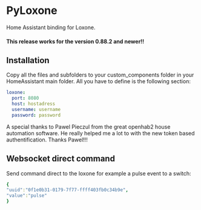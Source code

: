 # PyLoxone
Home Assistant binding for Loxone. 

#### This release works for the version 0.88.2 and newer!!

## Installation
Copy all the files and subfolders to your custom_components folder in your HomeAssistant
main folder. All you have to define is the following section:

```yaml
loxone:
  port: 8080
  host: hostadress
  username: username
  password: password
```

A special thanks to Pawel Pieczul from the great openhab2 house automation software. 
He really helped me a lot to with the new token based authentification. Thanks Pawel!!!

## Websocket direct command
Send command direct to the loxone for example a pulse event to a switch:

```yaml
{
"uuid":"0f1e0b31-0179-7f77-ffff403fb0c34b9e",
"value":"pulse"
}
```


